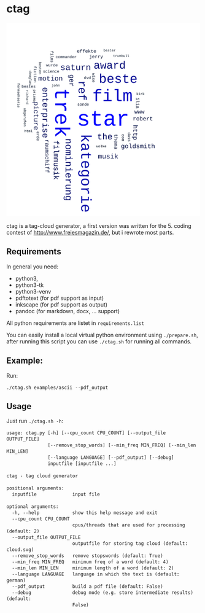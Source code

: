 # ctag

![example cloud](cloud.svg)

ctag is a tag-cloud generator, a first version was written for the 5. coding contest of http://www.freiesmagazin.de/, but i rewrote most parts.

## Requirements

In general you need:

* python3,
* python3-tk
* python3-venv
* pdftotext (for pdf support as input)
* inkscape (for pdf support as output)
* pandoc (for markdown, docx, ... support)

All python requirements are listet in `requirements.list`

You can easily install a local virtual python environment using `./prepare.sh`, after running this script
you can use `./ctag.sh` for running all commands.

## Example:

Run:
```
./ctag.sh examples/ascii --pdf_output
```

## Usage

Just run `./ctag.sh -h`:
```
usage: ctag.py [-h] [--cpu_count CPU_COUNT] [--output_file OUTPUT_FILE]
               [--remove_stop_words] [--min_freq MIN_FREQ] [--min_len MIN_LEN]
               [--language LANGUAGE] [--pdf_output] [--debug]
               inputfile [inputfile ...]

ctag - tag cloud generator

positional arguments:
  inputfile             input file

optional arguments:
  -h, --help            show this help message and exit
  --cpu_count CPU_COUNT
                        cpus/threads that are used for processing (default: 2)
  --output_file OUTPUT_FILE
                        outputfile for storing tag cloud (default: cloud.svg)
  --remove_stop_words   remove stopswords (default: True)
  --min_freq MIN_FREQ   minimum freq of a word (default: 4)
  --min_len MIN_LEN     minimum length of a word (default: 2)
  --language LANGUAGE   language in which the text is (default: german)
  --pdf_output          build a pdf file (default: False)
  --debug               debug mode (e.g. store intermediate results) (default:
                        False)

```

